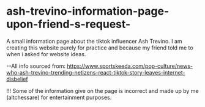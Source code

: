 # ash-trevino-information-page-upon-friend-s-request-
A small information page about the tiktok influencer Ash Trevino. I am creating this website purely for practice and because my friend told me to when i asked for website ideas.

--All info sourced from: https://www.sportskeeda.com/pop-culture/news-who-ash-trevino-trending-netizens-react-tiktok-story-leaves-internet-disbelief

!!! Some of the information give on the page is incorrect and made up by me (altchessare) for entertainment purposes.